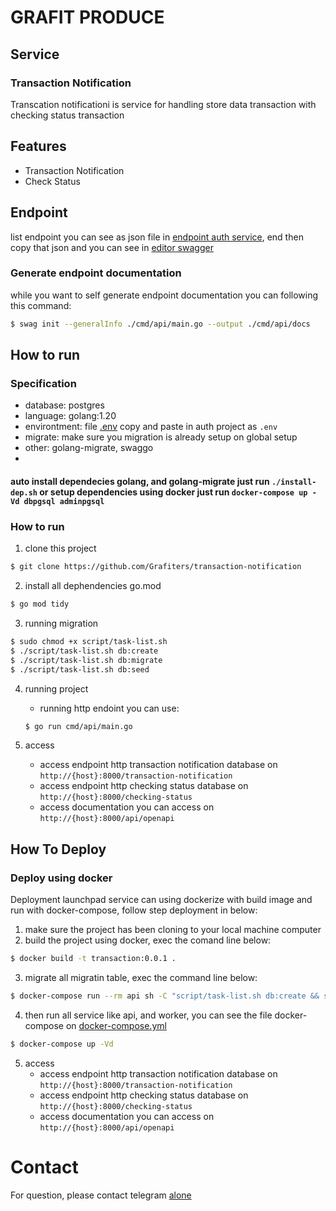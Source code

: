# GRAFIT PRODUCE
## Service
### Transaction Notification
Transcation notificationi is service for handling store data transaction with checking status transaction

## Features
- Transaction Notification
- Check Status

## Endpoint
list endpoint you can see as json file in [endpoint auth service](cmd/api/docs/swagger.json), end then copy that json and you can see in [editor swagger](https://editor.swagger.io/)

### Generate endpoint documentation
while you want to self generate endpoint documentation you can following this command:
```bash
$ swag init --generalInfo ./cmd/api/main.go --output ./cmd/api/docs
```

## How to run
### Specification
- database: postgres
- language: golang:1.20
- environtment: file [.env](../configs/file.env) copy and paste in auth project as `.env`
- migrate: make sure you migration is already setup on global setup
- other: golang-migrate, swaggo
- 

#### auto install dependecies golang, and golang-migrate just run ```./install-dep.sh``` or setup dependencies using docker just run ```docker-compose up -Vd dbpgsql adminpgsql```

### How to run
1.  clone this project
```bash
$ git clone https://github.com/Grafiters/transaction-notification
```

2.  install all dephendencies go.mod
```bash
$ go mod tidy
```

3.  running migration
```bash
$ sudo chmod +x script/task-list.sh
$ ./script/task-list.sh db:create
$ ./script/task-list.sh db:migrate
$ ./script/task-list.sh db:seed
```

4.  running project
    - running http endoint you can use:
    ```bash
    $ go run cmd/api/main.go
    ```

5.  access
    - access endpoint http transaction notification database on ```http://{host}:8000/transaction-notification```
    - access endpoint http checking status database on ```http://{host}:8000/checking-status```
    - access documentation you can access on ```http://{host}:8000/api/openapi```

## How To Deploy
### Deploy using docker
Deployment launchpad service can using dockerize with build image and run with docker-compose, follow step deployment in below:
1.  make sure the project has been cloning to your local machine computer
2.  build the project using docker, exec the comand line below:
```bash
$ docker build -t transaction:0.0.1 .
```

3.  migrate all migratin table, exec the command line below:
```bash
$ docker-compose run --rm api sh -C "script/task-list.sh db:create && script/task-list.sh db:migrate && script/task-list.sh db:seed"
```
4.  then run all service like api, and worker, you can see the file docker-compose on [docker-compose.yml](./docker-compose.yml)
```bash
$ docker-compose up -Vd
```
5.  access
    - access endpoint http transaction notification database on ```http://{host}:8000/transaction-notification```
    - access endpoint http checking status database on ```http://{host}:8000/checking-status```
    - access documentation you can access on ```http://{host}:8000/api/openapi```

# Contact
For question, please contact telegram [alone](https://t.me/Grafiters)
